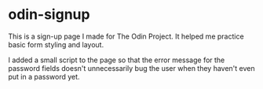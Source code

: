 # odin-signup

This is a sign-up page I made for The Odin Project. It helped me practice basic form styling and layout.

I added a small script to the page so that the error message for the password fields doesn't unnecessarily bug the user when they haven't even put in a password yet.
